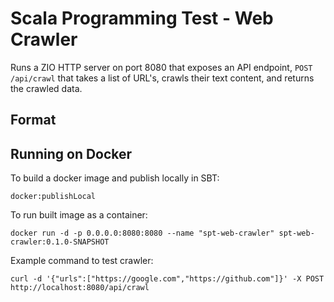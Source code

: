 # Scala Programming Test - Web Crawler

Runs a ZIO HTTP server on port 8080 that exposes an API endpoint, `POST /api/crawl` that takes a list of URL's, crawls their text content, and returns the
crawled data.

## Format


## Running on Docker

To build a docker image and publish locally in SBT:

    docker:publishLocal

To run built image as a container:

    docker run -d -p 0.0.0.0:8080:8080 --name "spt-web-crawler" spt-web-crawler:0.1.0-SNAPSHOT

Example command to test crawler:

    curl -d '{"urls":["https://google.com","https://github.com"]}' -X POST http://localhost:8080/api/crawl

